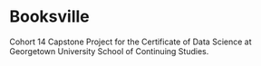 # Booksville
Cohort 14 Capstone Project for the Certificate of Data Science at Georgetown University School of Continuing Studies.
